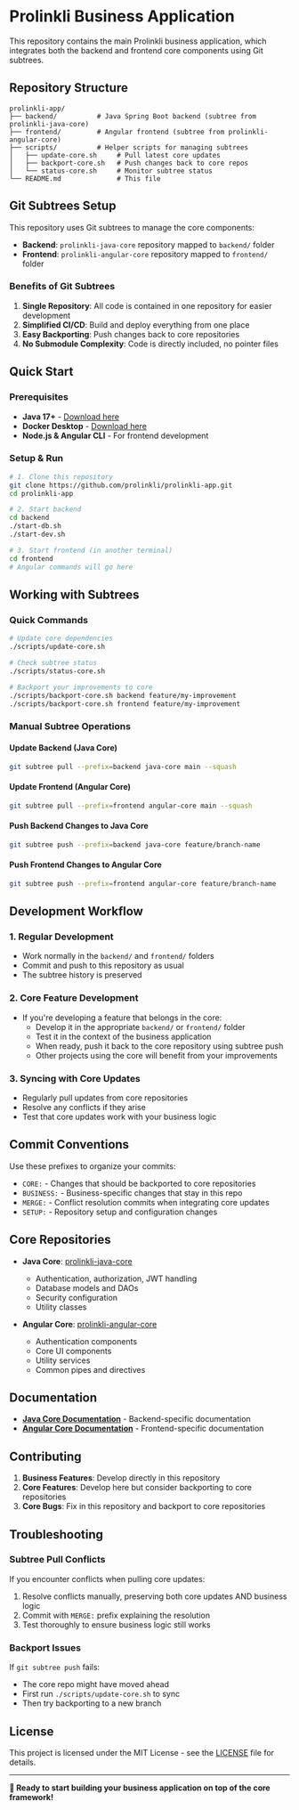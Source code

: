 # Prolinkli Business Application

This repository contains the main Prolinkli business application, which integrates both the backend and frontend core components using Git subtrees.

## Repository Structure

```
prolinkli-app/
├── backend/          # Java Spring Boot backend (subtree from prolinkli-java-core)
├── frontend/         # Angular frontend (subtree from prolinkli-angular-core)
├── scripts/          # Helper scripts for managing subtrees
│   ├── update-core.sh     # Pull latest core updates
│   ├── backport-core.sh   # Push changes back to core repos
│   └── status-core.sh     # Monitor subtree status
└── README.md              # This file
```

## Git Subtrees Setup

This repository uses Git subtrees to manage the core components:

- **Backend**: `prolinkli-java-core` repository mapped to `backend/` folder
- **Frontend**: `prolinkli-angular-core` repository mapped to `frontend/` folder

### Benefits of Git Subtrees

1. **Single Repository**: All code is contained in one repository for easier development
2. **Simplified CI/CD**: Build and deploy everything from one place
3. **Easy Backporting**: Push changes back to core repositories
4. **No Submodule Complexity**: Code is directly included, no pointer files

## Quick Start

### Prerequisites
- **Java 17+** - [Download here](https://adoptium.net/)
- **Docker Desktop** - [Download here](https://www.docker.com/products/docker-desktop/)
- **Node.js & Angular CLI** - For frontend development

### Setup & Run

```bash
# 1. Clone this repository
git clone https://github.com/prolinkli/prolinkli-app.git
cd prolinkli-app

# 2. Start backend
cd backend
./start-db.sh
./start-dev.sh

# 3. Start frontend (in another terminal)
cd frontend
# Angular commands will go here
```

## Working with Subtrees

### Quick Commands

```bash
# Update core dependencies
./scripts/update-core.sh

# Check subtree status  
./scripts/status-core.sh

# Backport your improvements to core
./scripts/backport-core.sh backend feature/my-improvement
./scripts/backport-core.sh frontend feature/my-improvement
```

### Manual Subtree Operations

#### Update Backend (Java Core)
```bash
git subtree pull --prefix=backend java-core main --squash
```

#### Update Frontend (Angular Core)
```bash
git subtree pull --prefix=frontend angular-core main --squash
```

#### Push Backend Changes to Java Core
```bash
git subtree push --prefix=backend java-core feature/branch-name
```

#### Push Frontend Changes to Angular Core
```bash
git subtree push --prefix=frontend angular-core feature/branch-name
```

## Development Workflow

### 1. Regular Development
- Work normally in the `backend/` and `frontend/` folders
- Commit and push to this repository as usual
- The subtree history is preserved

### 2. Core Feature Development
- If you're developing a feature that belongs in the core:
  - Develop it in the appropriate `backend/` or `frontend/` folder
  - Test it in the context of the business application
  - When ready, push it back to the core repository using subtree push
  - Other projects using the core will benefit from your improvements

### 3. Syncing with Core Updates
- Regularly pull updates from core repositories
- Resolve any conflicts if they arise
- Test that core updates work with your business logic

## Commit Conventions

Use these prefixes to organize your commits:

- `CORE:` - Changes that should be backported to core repositories
- `BUSINESS:` - Business-specific changes that stay in this repo
- `MERGE:` - Conflict resolution commits when integrating core updates
- `SETUP:` - Repository setup and configuration changes

## Core Repositories

- **Java Core**: [prolinkli-java-core](https://github.com/prolinkli/prolinkli-java-core)
  - Authentication, authorization, JWT handling
  - Database models and DAOs
  - Security configuration
  - Utility classes

- **Angular Core**: [prolinkli-angular-core](https://github.com/prolinkli/prolinkli-angular-core)
  - Authentication components
  - Core UI components
  - Utility services
  - Common pipes and directives

## Documentation

- **[Java Core Documentation](backend/README.md)** - Backend-specific documentation
- **[Angular Core Documentation](frontend/README.md)** - Frontend-specific documentation

## Contributing

1. **Business Features**: Develop directly in this repository
2. **Core Features**: Develop here but consider backporting to core repositories
3. **Core Bugs**: Fix in this repository and backport to core repositories

## Troubleshooting

### Subtree Pull Conflicts
If you encounter conflicts when pulling core updates:
1. Resolve conflicts manually, preserving both core updates AND business logic
2. Commit with `MERGE:` prefix explaining the resolution
3. Test thoroughly to ensure business logic still works

### Backport Issues
If `git subtree push` fails:
- The core repo might have moved ahead
- First run `./scripts/update-core.sh` to sync
- Then try backporting to a new branch

## License

This project is licensed under the MIT License - see the [LICENSE](LICENSE) file for details.

---

**🎯 Ready to start building your business application on top of the core framework!**


